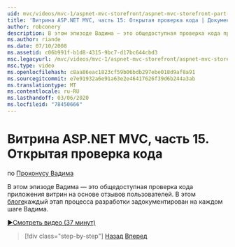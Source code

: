 ```yaml
---
uid: mvc/videos/mvc-1/aspnet-mvc-storefront/aspnet-mvc-storefront-part-15-public-code-review
title: 'Витрина ASP.NET MVC, часть 15: Открытая проверка кода | Документация Майкрософт'
author: robconery
description: В этом эпизоде Вадима — это общедоступная проверка кода приложения витрин на основе отзывов пользователей. В проконусе Вадима задокументирован каждый шаг в разработке...
ms.author: riande
ms.date: 07/10/2008
ms.assetid: c06b991f-b1d8-4315-9bc7-d17bc644cbd3
msc.legacyurl: /mvc/videos/mvc-1/aspnet-mvc-storefront/aspnet-mvc-storefront-part-15-public-code-review
msc.type: video
ms.openlocfilehash: c8aa86eac1823cf59b06bdb297ebe018d9af8a91
ms.sourcegitcommit: e7e91932a6e91a63e2e46417626f39d6b244a3ab
ms.translationtype: MT
ms.contentlocale: ru-RU
ms.lasthandoff: 03/06/2020
ms.locfileid: "78450666"
---
```

# <a name="aspnet-mvc-storefront-part-15-public-code-review"></a>Витрина ASP.NET MVC, часть 15. Открытая проверка кода

по [Проконусу Вадима](https://github.com/robconery)

В этом эпизоде Вадима — это общедоступная проверка кода приложения витрин на основе отзывов пользователей. В этом [блоге](http://blog.wekeroad.com/mvc-storefront/mvcstore-part-15/)каждый этап процесса разработки задокументирован на каждом шаге Вадима.

[&#9654;Смотреть видео (37 минут)](https://channel9.msdn.com/Blogs/ASP-NET-Site-Videos/aspnet-mvc-storefront-part-15-public-code-review)

> [!div class="step-by-step"]
> [Назад](aspnet-mvc-storefront-part-14-rich-client-interaction.md)
> [Вперед](aspnet-mvc-storefront-part-16-membership-redo-with-openid.md)
